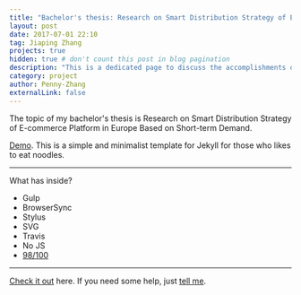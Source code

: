 ```yaml
---
title: "Bachelor's thesis: Research on Smart Distribution Strategy of E-commerce Platform in Europe Based on Short-term Demand"
layout: post
date: 2017-07-01 22:10
tag: Jiaping Zhang
projects: true
hidden: true # don't count this post in blog pagination
description: "This is a dedicated page to discuss the accomplishments of my Bachelor's thesis."
category: project
author: Penny-Zhang
externalLink: false
---
```


The topic of my bachelor's thesis is Research on Smart Distribution Strategy of E-commerce Platform in Europe Based on Short-term Demand.

[Demo](https://sergiokopplin.github.io/indigo/). This is a simple and minimalist template for Jekyll for those who likes to eat noodles.

---

What has inside?

- Gulp
- BrowserSync
- Stylus
- SVG
- Travis
- No JS
- [98/100](https://developers.google.com/speed/pagespeed/insights/?url=http%3A%2F%2Fsergiokopplin.github.io%2Findigo%2F)

---

[Check it out](https://sergiokopplin.github.io/indigo/) here.
If you need some help, just [tell me](https://github.com/sergiokopplin/indigo/issues).

